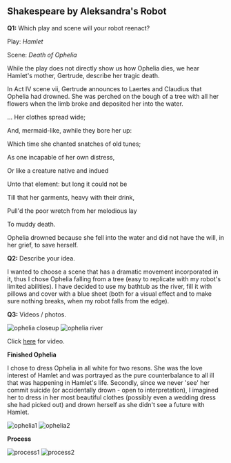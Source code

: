 ## Shakespeare by Aleksandra's Robot

**Q1:** Which play and scene will your robot reenact?

Play: *Hamlet*

Scene: *Death of Ophelia*


While the play does not directly show us how Ophelia dies, we hear Hamlet's mother, Gertrude, describe her tragic death.

In Act IV scene vii, Gertrude announces to Laertes and Claudius that Ophelia had drowned. She was perched on the bough of a tree with all her flowers when the limb broke and deposited her into the water. 



... Her clothes spread wide;

And, mermaid-like, awhile they bore her up:

Which time she chanted snatches of old tunes;

As one incapable of her own distress,

Or like a creature native and indued

Unto that element: but long it could not be

Till that her garments, heavy with their drink,

Pull'd the poor wretch from her melodious lay

To muddy death.



Ophelia drowned because she fell into the water and did not have the will, in her grief,  to save herself. 

**Q2:** Describe your idea.

I wanted to choose a scene that has a dramatic movement incorporated in it, thus I chose Ophelia falling from a tree (easy to replicate with my robot's limited abilities). 
I have decided to use my bathtub as the river, fill it with pillows and cover with a blue sheet (both for a visual effect and to make sure nothing breaks, when my robot falls from the edge).

**Q3:** Videos / photos.

![ophelia closeup](/media/ophelia-closeup.JPG)
![ophelia river](/media/ophelia-river.JPG)


Click [here](https://youtu.be/xRX186J52GM) for video.


**Finished Ophelia**

I chose to dress Ophelia in all white for two resons. She was the love interest of Hamlet and was portrayed as the pure counterbalance to all ill that was happening in Hamlet's life. Secondly, since we never 'see' her commit suicide (or accidentally drown - open to interpretation), I imagined her to dress in her most beautiful clothes (possibly even a wedding dress she had picked out) and drown herself as she didn't see a future with Hamlet.

![ophelia1](/media/ophelia1.JPG)
![ophelia2](/media/ophelia2.JPG)


**Process**

![process1](/media/op1.JPG)
![process2](/media/op2.JPG)
